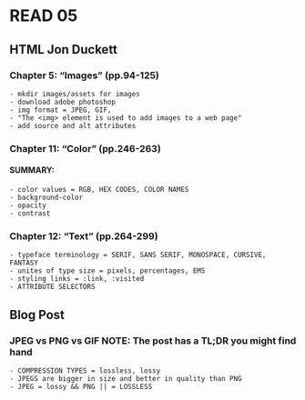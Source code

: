# READ 05
## HTML Jon Duckett
### Chapter 5: “Images” (pp.94-125)
    - mkdir images/assets for images
    - download adobe photoshop
    - img format = JPEG, GIF, 
    - "The <img> element is used to add images to a web page"
    - add source and alt attributes


### Chapter 11: “Color” (pp.246-263)
#### SUMMARY: 
    - color values = RGB, HEX CODES, COLOR NAMES
    - background-color
    - opacity 
    - contrast 

### Chapter 12: “Text” (pp.264-299)
    - typeface terminology = SERIF, SANS SERIF, MONOSPACE, CURSIVE, FANTASY
    - unites of type size = pixels, percentages, EMS
    - styling links = :link, :visited
    - ATTRIBUTE SELECTORS 


## Blog Post
### JPEG vs PNG vs GIF NOTE: The post has a TL;DR you might find hand
    - COMPRESSION TYPES = lossless, lossy
    - JPEGS are bigger in size and better in quality than PNG
    - JPEG = lossy && PNG || = LOSSLESS

